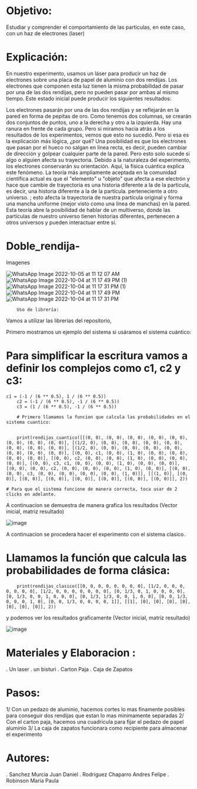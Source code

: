 # Objetivo:
Estudiar y comprender el comportamiento de las particulas, en este caso, con un haz de electrones (laser)
# Explicación:
En nuestro experimento, usamos un láser para producir un haz de electrones sobre una placa de papel de aluminio con dos rendijas. Los electrones que componen esta luz tienen la misma probabilidad de pasar por una de las dos rendijas, pero no pueden pasar por ambas al mismo tiempo. Este estado inicial puede producir los siguientes resultados:

Los electrones pasarán por una de las dos rendijas y se reflejarán en la pared en forma de pepitas de oro. Como tenemos dos columnas, se crearán dos conjuntos de puntos, uno a la derecha y otro a la izquierda. Hay una ranura en frente de cada grupo. Pero si miramos hacia atrás a los resultados de los experimentos, vemos que esto no sucedió. Pero si esa es la explicación más lógica, ¿por qué? Una posibilidad es que los electrones que pasan por el hueco no salgan en línea recta, es decir, pueden cambiar de dirección y golpear cualquier parte de la pared. Pero esto solo sucede si algo o alguien afecta su trayectoria. Debido a la naturaleza del experimento, los electrones conservarán su orientación.
Aquí, la física cuántica explica este fenómeno. La teoría más ampliamente aceptada en la comunidad científica actual es que el "elemento" u "objeto" que afecta a ese electrón y hace que cambie de trayectoria es una historia diferente a la de la partícula, es decir, una historia diferente a la de la partícula. perteneciente a otro universo. ; esto afecta la trayectoria de nuestra partícula original y forma una mancha uniforme (mejor visto como una línea de manchas) en la pared.
Esta teoría abre la posibilidad de hablar de un multiverso, donde las partículas de nuestro universo tienen historias diferentes, pertenecen a otros universos y pueden interactuar entre sí.

# Doble_rendija-

Imagenes

![WhatsApp Image 2022-10-05 at 11 12 07 AM](https://user-images.githubusercontent.com/111390187/194109819-57346119-7347-4876-85fe-f374f78d81ca.jpeg)
![WhatsApp Image 2022-10-04 at 11 17 49 PM (1)](https://user-images.githubusercontent.com/111390187/194089925-db38e802-c7bb-4044-ae7c-bc04ea172f8f.jpeg)
![WhatsApp Image 2022-10-04 at 11 17 31 PM (1)](https://user-images.githubusercontent.com/111390187/194089972-d08d9307-06d2-4e8c-910a-1681963552bc.jpeg)
![WhatsApp Image 2022-10-04 at 11 17 49 PM](https://user-images.githubusercontent.com/111390187/194090006-b21c4aaf-955c-4eb2-9173-916f56cf2f39.jpeg)
![WhatsApp Image 2022-10-04 at 11 17 31 PM](https://user-images.githubusercontent.com/111390187/194090043-c68ce2a3-8bb8-4a0e-b497-651986c77520.jpeg)

		Uso de librería:
Vamos a utilizar las librerias del repositorio, 

Primero mostramos un ejemplo del sistema si usáramos el sistema cuántico:

# Para simplificar la escritura vamos a definir los complejos como c1, c2 y c3:
    c1 = (-1 / (6 ** 0.5), 1 / (6 ** 0.5))
		c2 = (-1 / (6 ** 0.5), -1 / (6 ** 0.5))
		c3 = (1 / (6 ** 0.5), -1 / (6 ** 0.5))
        
        # Primero llamamos la funcion que calcula las probabilidades en el sistema cuantico:
        
        
        print(rendijas_cuantico([[(0, 0), (0, 0), (0, 0), (0, 0), (0, 0), (0, 0), (0, 0), (0, 0)], [(1/2, 0), (0, 0), (0, 0), (0, 0), (0, 0), (0, 0), (0, 0), (0, 0)], [(1/2, 0), (0, 0), (0, 0), (0, 0), (0, 0), (0, 0), (0, 0), (0, 0)], [(0, 0), c1, (0, 0), (1, 0), (0, 0), (0, 0), (0, 0), (0, 0)], [(0, 0), c2, (0, 0), (0, 0), (1, 0), (0, 0), (0, 0), (0, 0)], [(0, 0), c3, c1, (0, 0), (0, 0), (1, 0), (0, 0), (0, 0)], [(0, 0), (0, 0), c2, (0, 0), (0, 0), (0, 0), (1, 0), (0, 0)], [(0, 0), (0, 0), c3, (0, 0), (0, 0), (0, 0), (0, 0), (1, 0)]], [[(1, 0)], [(0, 0)], [(0, 0)], [(0, 0)], [(0, 0)], [(0, 0)], [(0, 0)], [(0, 0)]], 2))
    
    # Para que el sistema funcione de manera correcta, toca usar de 2 clicks en adelante.
    
    
  
A continuacion se demuestra de manera grafica los resultados (Vector inicial, matriz resultado)

![image](https://user-images.githubusercontent.com/112002572/193962457-b69faa19-0dd6-4589-980e-3d9e76ac205a.png)

A continuacion se procedera hacer el experimento con el sistema clasico.

# Llamamos la función que calcula las probabilidades de forma clásica:
        
        print(rendijas_clasico([[0, 0, 0, 0, 0, 0, 0, 0], [1/2, 0, 0, 0, 0, 0, 0, 0], [1/2, 0, 0, 0, 0, 0, 0, 0], [0, 1/3, 0, 1, 0, 0, 0, 0], [0, 1/3, 0, 0, 1, 0, 0, 0], [0, 1/3, 1/3, 0, 0, 1, 0, 0], [0, 0, 1/3, 0, 0, 0, 1, 0], [0, 0, 1/3, 0, 0, 0, 0, 1]], [[1], [0], [0], [0], [0], [0], [0], [0]], 2))


y podemos ver los resultados graficamente (Vector inicial, matriz resultado)

![image](https://user-images.githubusercontent.com/112002572/193963431-72b270e7-b906-422a-ab86-fdaac3841cd3.png)



# Materiales y Elaboracion : 
. Un laser
. un bisturi
. Carton Paja
. Caja de Zapatos
# Pasos:

1/ Con un pedazo de aluminio, hacemos cortes lo mas finamente posibles para conseguir dos rendijas que estan lo mas minimamente separadas
2/ Con el carton paja, hacemos una cuadricula para fijar el pedazo de papel aluminio 
3/ La caja de zapatos funcionara como recipiente para almacenar el experimento

# Autores:
. Sanchez Murcia Juan Daniel
. Rodriguez Chaparro Andres Felipe
. Robinson Maria Paula 

